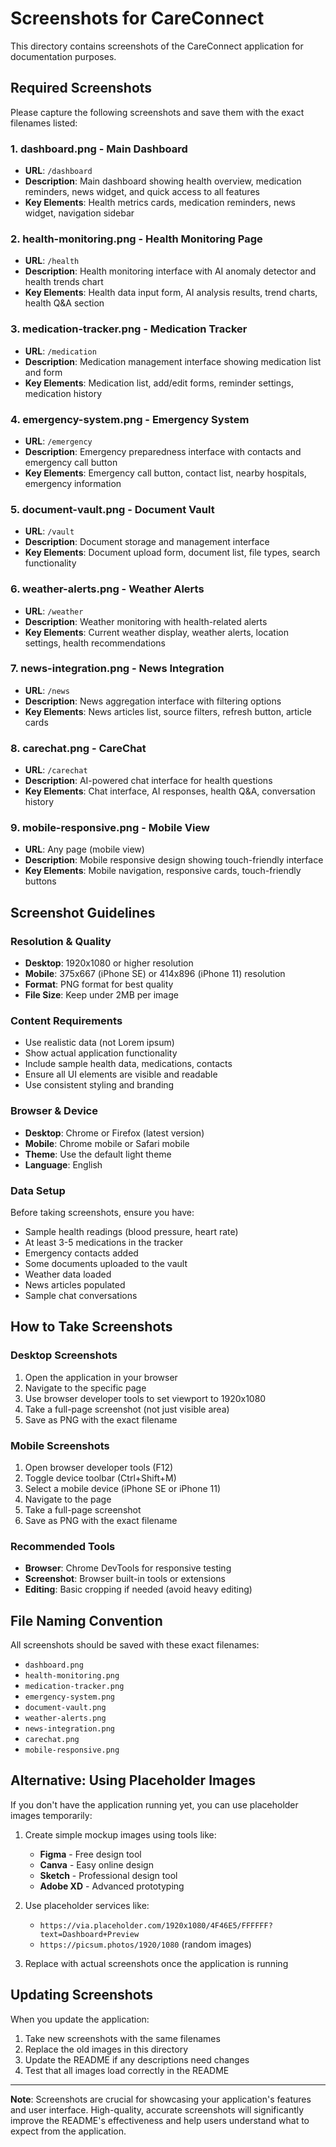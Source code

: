 # Screenshots for CareConnect

This directory contains screenshots of the CareConnect application for documentation purposes.

## Required Screenshots

Please capture the following screenshots and save them with the exact filenames listed:

### 1. **dashboard.png** - Main Dashboard
- **URL**: `/dashboard`
- **Description**: Main dashboard showing health overview, medication reminders, news widget, and quick access to all features
- **Key Elements**: Health metrics cards, medication reminders, news widget, navigation sidebar

### 2. **health-monitoring.png** - Health Monitoring Page
- **URL**: `/health`
- **Description**: Health monitoring interface with AI anomaly detector and health trends chart
- **Key Elements**: Health data input form, AI analysis results, trend charts, health Q&A section

### 3. **medication-tracker.png** - Medication Tracker
- **URL**: `/medication`
- **Description**: Medication management interface showing medication list and form
- **Key Elements**: Medication list, add/edit forms, reminder settings, medication history

### 4. **emergency-system.png** - Emergency System
- **URL**: `/emergency`
- **Description**: Emergency preparedness interface with contacts and emergency call button
- **Key Elements**: Emergency call button, contact list, nearby hospitals, emergency information

### 5. **document-vault.png** - Document Vault
- **URL**: `/vault`
- **Description**: Document storage and management interface
- **Key Elements**: Document upload form, document list, file types, search functionality

### 6. **weather-alerts.png** - Weather Alerts
- **URL**: `/weather`
- **Description**: Weather monitoring with health-related alerts
- **Key Elements**: Current weather display, weather alerts, location settings, health recommendations

### 7. **news-integration.png** - News Integration
- **URL**: `/news`
- **Description**: News aggregation interface with filtering options
- **Key Elements**: News articles list, source filters, refresh button, article cards

### 8. **carechat.png** - CareChat
- **URL**: `/carechat`
- **Description**: AI-powered chat interface for health questions
- **Key Elements**: Chat interface, AI responses, health Q&A, conversation history

### 9. **mobile-responsive.png** - Mobile View
- **URL**: Any page (mobile view)
- **Description**: Mobile responsive design showing touch-friendly interface
- **Key Elements**: Mobile navigation, responsive cards, touch-friendly buttons

## Screenshot Guidelines

### **Resolution & Quality**
- **Desktop**: 1920x1080 or higher resolution
- **Mobile**: 375x667 (iPhone SE) or 414x896 (iPhone 11) resolution
- **Format**: PNG format for best quality
- **File Size**: Keep under 2MB per image

### **Content Requirements**
- Use realistic data (not Lorem ipsum)
- Show actual application functionality
- Include sample health data, medications, contacts
- Ensure all UI elements are visible and readable
- Use consistent styling and branding

### **Browser & Device**
- **Desktop**: Chrome or Firefox (latest version)
- **Mobile**: Chrome mobile or Safari mobile
- **Theme**: Use the default light theme
- **Language**: English

### **Data Setup**
Before taking screenshots, ensure you have:
- Sample health readings (blood pressure, heart rate)
- At least 3-5 medications in the tracker
- Emergency contacts added
- Some documents uploaded to the vault
- Weather data loaded
- News articles populated
- Sample chat conversations

## How to Take Screenshots

### **Desktop Screenshots**
1. Open the application in your browser
2. Navigate to the specific page
3. Use browser developer tools to set viewport to 1920x1080
4. Take a full-page screenshot (not just visible area)
5. Save as PNG with the exact filename

### **Mobile Screenshots**
1. Open browser developer tools (F12)
2. Toggle device toolbar (Ctrl+Shift+M)
3. Select a mobile device (iPhone SE or iPhone 11)
4. Navigate to the page
5. Take a full-page screenshot
6. Save as PNG with the exact filename

### **Recommended Tools**
- **Browser**: Chrome DevTools for responsive testing
- **Screenshot**: Browser built-in tools or extensions
- **Editing**: Basic cropping if needed (avoid heavy editing)

## File Naming Convention

All screenshots should be saved with these exact filenames:
- `dashboard.png`
- `health-monitoring.png`
- `medication-tracker.png`
- `emergency-system.png`
- `document-vault.png`
- `weather-alerts.png`
- `news-integration.png`
- `carechat.png`
- `mobile-responsive.png`

## Alternative: Using Placeholder Images

If you don't have the application running yet, you can use placeholder images temporarily:

1. Create simple mockup images using tools like:
   - **Figma** - Free design tool
   - **Canva** - Easy online design
   - **Sketch** - Professional design tool
   - **Adobe XD** - Advanced prototyping

2. Use placeholder services like:
   - `https://via.placeholder.com/1920x1080/4F46E5/FFFFFF?text=Dashboard+Preview`
   - `https://picsum.photos/1920/1080` (random images)

3. Replace with actual screenshots once the application is running

## Updating Screenshots

When you update the application:
1. Take new screenshots with the same filenames
2. Replace the old images in this directory
3. Update the README if any descriptions need changes
4. Test that all images load correctly in the README

---

**Note**: Screenshots are crucial for showcasing your application's features and user interface. High-quality, accurate screenshots will significantly improve the README's effectiveness and help users understand what to expect from the application.
